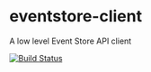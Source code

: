 eventstore-client
====

A low level Event Store API client

[![Build Status](https://travis-ci.org/openAgile/eventstore-client.svg)](https://travis-ci.org/openAgile/eventstore-client)
